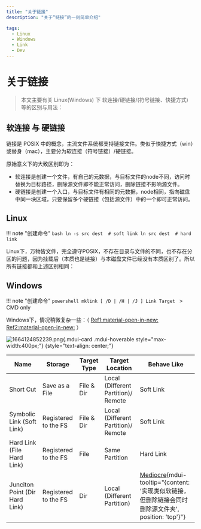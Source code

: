 ```yaml
---
title: "关于链接"
description: "关于“链接”的一则简单介绍"

tags:
  - Linux
  - Windows
  - Link
  - Dev
---
```


# 关于链接

> 本文主要有关 Linux(Windows) 下 软连接/硬链接/(符号链接、快捷方式) 等的区别与用法：

## 软连接 与 硬链接

链接是 POSIX 中的概念，主流文件系统都支持链接文件。类似于快捷方式（win）或替身（mac），主要分为软连接（符号链接）/硬链接。

原始意义下的大致区别即为：

- 软连接是创建一个文件，有自己的元数据，与目标文件的node不同，访问时替换为目标路径，删除源文件即不能正常访问，删除链接不影响源文件。
- 硬链接是创建一个入口，与目标文件有相同的元数据，node相同，指向磁盘中同一块区域，只要保留多个硬链接（包括源文件）中的一个即可正常访问。

## Linux

!!! note "创建命令"
    ```bash
    ln -s src dest  # soft link
    ln src dest  # hard link
    ```

Linux下，万物皆文件，完全遵守POSIX，不存在目录与文件的不同，也不存在分区的问题，因为挂载后（本质也是链接）与本磁盘文件已经没有本质区别了。所以所有链接都和上述区别相同：


## Windows

!!! note "创建命令"
    ```powershell
    mklink [ /D | /H | /J ] Link Target
    ```
    > CMD only

Windows下，情况稍微复杂一些：（ [Ref1:material-open-in-new:](https://blog.csdn.net/tommy123_woo/article/details/7385350) [Ref2:material-open-in-new:](https://www.cnblogs.com/wpjamer/articles/10926703.html) ）

![1664124852239.png](https://cloud.yiges.site:5003/i/2022/09/26/633087b70a40f.png){.mdui-card .mdui-hoverable style="max-width:400px;"}
{style="text-align: center;"}

| Name                           | Storage              | Target Type | Target Location                     | Behave Like |
|--------------------------------|----------------------|-------------|-------------------------------------|-------------|
| Short Cut                      | Save as a File       | File & Dir  | Local (Different Partition)/ Remote | Soft Link   |
| Symbolic Link (Soft Link)      | Registered to the FS | File & Dir  | Local (Different Partition)/ Remote | Soft Link   |
| Hard Link (File Hard Link)     | Registered to the FS | File        | Same Partition                      | Hard Link   |
| Junciton Point (Dir Hard Link) | Registered to the FS | Dir         | Local (Different Partition)         | [Mediocre](#){mdui-tooltip="\{content: '实现类似软链接，但删除链接会同时删除源文件夹', position: 'top'\}"}   |

